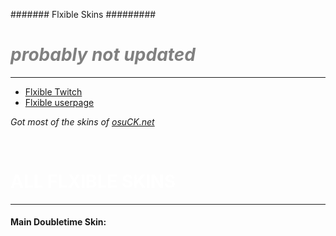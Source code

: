 #######  Flxible Skins #########
<h1 style="color: #5e9ca0;"><span style="color: #808080;"><em>probably not updated</em></span></h1>
<hr />
<ul>
<li><a href="https://www.twitch.tv/flxible">Flxible Twitch</a></li>
<li><a href="https://osu.ppy.sh/users/13158417">Flxible userpage</a></li>
</ul>
<p><em>Got most of the skins of <a href="https://skins.osuck.net">osuCK.net</a>&nbsp;</em></p>
<p>&nbsp;</p>
<h1><span style="color: #ffffff;">ALL FLXIBLE SKINS</span></h1>
<hr />
<h4>Main Doubletime Skin:</h4>
<p>&nbsp;</p>
